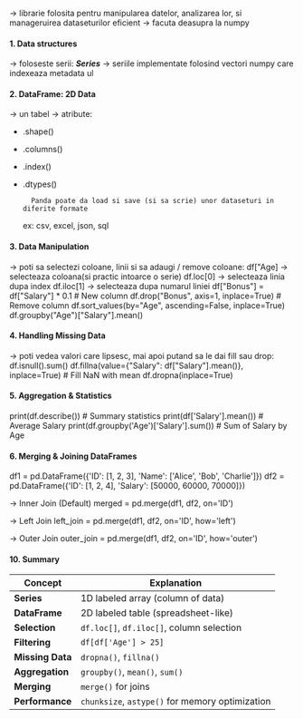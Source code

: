 
-> librarie folosita pentru manipularea datelor, analizarea lor, si manageruirea dataseturilor eficient
-> facuta deasupra la numpy

#### 1. Data structures

-> foloseste serii: *__Series__*
-> seriile implementate folosind vectori numpy care indexeaza metadata ul

#### 2. DataFrame: 2D Data

-> un tabel 
-> atribute:
* .shape()
* .columns()
* .index()
* .dtypes()



		Panda poate da load si save (si sa scrie) unor dataseturi in diferite formate
	ex: csv, excel, json, sql

#### 3. Data Manipulation

-> poti sa selectezi coloane, linii si sa adaugi / remove coloane:
df["Age] -> selecteaza coloana(si practic intoarce o serie)
df.loc[0] -> selecteaza linia dupa index
df.iloc[1] -> selecteaza dupa numarul liniei
df["Bonus"] = df["Salary"] * 0.1  # New column
df.drop("Bonus", axis=1, inplace=True)  # Remove column
df.sort_values(by="Age", ascending=False, inplace=True)
df.groupby("Age")["Salary"].mean()


#### 4. Handling Missing Data

-> poti vedea valori care lipsesc, mai apoi putand sa le dai fill sau drop:
df.isnull().sum()
df.fillna(value={"Salary": df["Salary"].mean()}, inplace=True)  # Fill NaN with mean
df.dropna(inplace=True)

#### 5. Aggregation & Statistics
print(df.describe())  # Summary statistics
print(df['Salary'].mean())  # Average Salary
print(df.groupby('Age')['Salary'].sum())  # Sum of Salary by Age

#### 6. Merging & Joining DataFrames
df1 = pd.DataFrame({'ID': [1, 2, 3], 'Name': ['Alice', 'Bob', 'Charlie']})
df2 = pd.DataFrame({'ID': [1, 2, 4], 'Salary': [50000, 60000, 70000]})

-> Inner Join (Default)
merged = pd.merge(df1, df2, on='ID')

-> Left Join
left_join = pd.merge(df1, df2, on='ID', how='left')

-> Outer Join
outer_join = pd.merge(df1, df2, on='ID', how='outer')

#### 10. Summary
| **Concept**     | **Explanation**                                      |
|----------------|------------------------------------------------------|
| **Series**     | 1D labeled array (column of data)                    |
| **DataFrame**  | 2D labeled table (spreadsheet-like)                  |
| **Selection**  | `df.loc[]`, `df.iloc[]`, column selection             |
| **Filtering**  | `df[df['Age'] > 25]`                                  |
| **Missing Data** | `dropna()`, `fillna()`                              |
| **Aggregation** | `groupby()`, `mean()`, `sum()`                       |
| **Merging**    | `merge()` for joins                                   |
| **Performance** | `chunksize`, `astype()` for memory optimization      |
